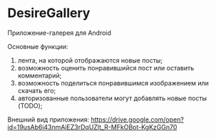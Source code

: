 # DesireGallery
Приложение-галерея для Android

Основные функции:
1) лента, на которой отображаются новые посты;
2) возможность оценить понравившийся пост или оставить комментарий;
3) возможность поделиться понравившимся изображением или скачать его;
4) авторизованные пользователи могут добавлять новые посты (TODO);

Внешний вид приложения: https://drive.google.com/open?id=19usAb6i43nmAjEZ3rDqUZlt_R-MFkOBot-KgKzGGn70
